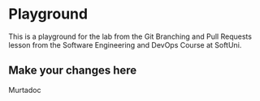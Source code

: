 # Playground
This is a playground for the lab from the Git Branching and Pull Requests lesson from the Software Engineering and DevOps Course at SoftUni.

## Make your changes here
Murtadoc
